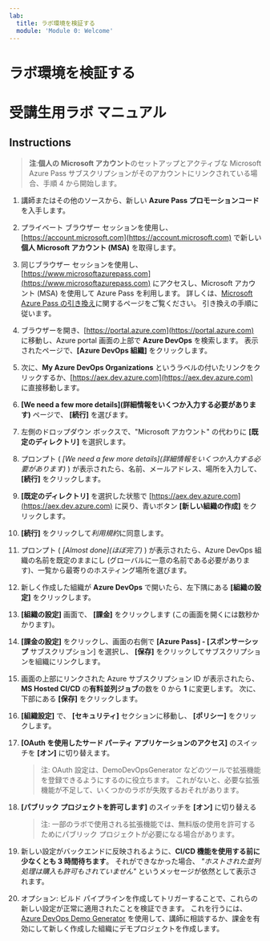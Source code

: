 ```yaml
---
lab:
  title: ラボ環境を検証する
  module: 'Module 0: Welcome'
---
```


# <a name="validate-lab-environment"></a>ラボ環境を検証する

# <a name="student-lab-manual"></a>受講生用ラボ マニュアル

## <a name="instructions"></a>Instructions

> **注**:**個人の Microsoft アカウント**のセットアップとアクティブな Microsoft Azure Pass サブスクリプションがそのアカウントにリンクされている場合、手順 4 から開始します。

1. 講師またはその他のソースから、新しい **Azure Pass プロモーションコード**を入手します。
2. プライベート ブラウザー セッションを使用し、[https://account.microsoft.com](https://account.microsoft.com) で新しい **個人 Microsoft アカウント (MSA)** を取得します。
3. 同じブラウザー セッションを使用し、[https://www.microsoftazurepass.com](https://www.microsoftazurepass.com) にアクセスし、Microsoft アカウント (MSA) を使用して Azure Pass を利用します。 詳しくは、[Microsoft Azure Pass の引き換え](https://www.microsoftazurepass.com/Home/HowTo?Length=5)に関するページをご覧ください。 引き換えの手順に従います。 

4. ブラウザーを開き、[https://portal.azure.com](https://portal.azure.com) に移動し、Azure portal 画面の上部で **Azure DevOps** を検索します。 表示されたページで、**[Azure DevOps 組織]** をクリックします。 
5. 次に、**My Azure DevOps Organizations** というラベルの付いたリンクをクリックするか、[https://aex.dev.azure.com](https://aex.dev.azure.com) に直接移動します。
6. **[We need a few more details]\(詳細情報をいくつか入力する必要があります\)** ページで、 **[続行]** を選びます。
7. 左側のドロップダウン ボックスで、"Microsoft アカウント" の代わりに **[既定のディレクトリ]** を選択します。
8. プロンプト ( *[We need a few more details]\(詳細情報をいくつか入力する必要があります\)* ) が表示されたら、名前、メールアドレス、場所を入力して、 **[続行]** をクリックします。
9. **[既定のディレクトリ]** を選択した状態で [https://aex.dev.azure.com](https://aex.dev.azure.com) に戻り、青いボタン **[新しい組織の作成]** をクリックします。
10. **[続行]** をクリックして*利用規約*に同意します。
11. プロンプト ( *[Almost done]\(ほぼ完了\)* ) が表示されたら、Azure DevOps 組織の名前を既定のままにし (グローバルに一意の名前である必要があります)、一覧から最寄りのホスティング場所を選びます。
12. 新しく作成した組織が **Azure DevOps** で開いたら、左下隅にある **[組織の設定]** をクリックします。
13. **[組織の設定]** 画面で、 **[課金]** をクリックします (この画面を開くには数秒かかります)。
14. **[課金の設定]** をクリックし、画面の右側で **[Azure Pass] - [スポンサーシップ** サブスクリプション] を選択し、 **[保存]** をクリックしてサブスクリプションを組織にリンクします。
15. 画面の上部にリンクされた Azure サブスクリプション ID が表示されたら、**MS Hosted CI/CD** の**有料並列ジョブ**の数を 0 から **1** に変更します。 次に、下部にある **[保存]** をクリックします。 
16. **[組織設定]** で、 **[セキュリティ]** セクションに移動し、 **[ポリシー]** をクリックします。
17. **[OAuth を使用したサード パーティ アプリケーションのアクセス]** のスイッチを **[オン]** に切り替えます。
    > 注: OAuth 設定は、DemoDevOpsGenerator などのツールで拡張機能を登録できるようにするのに役立ちます。 これがないと、必要な拡張機能が不足して、いくつかのラボが失敗するおそれがあります。
18. **[パブリック プロジェクトを許可します]** のスイッチを **[オン]** に切り替える
    > 注: 一部のラボで使用される拡張機能では、無料版の使用を許可するためにパブリック プロジェクトが必要になる場合があります。
19. 新しい設定がバックエンドに反映されるように、**CI/CD 機能を使用する前に少なくとも 3 時間待ちます**。 それができなかった場合、 *"ホストされた並列処理は購入も許可もされていません"* というメッセージが依然として表示されます。
20. オプション: ビルド パイプラインを作成してトリガーすることで、これらの新しい設定が正常に適用されたことを検証できます。 これを行うには、[Azure DevOps Demo Generator](https://azuredevopsdemogenerator.azurewebsites.net) を使用して、講師に相談するか、課金を有効にして新しく作成した組織にデモプロジェクトを作成します。
